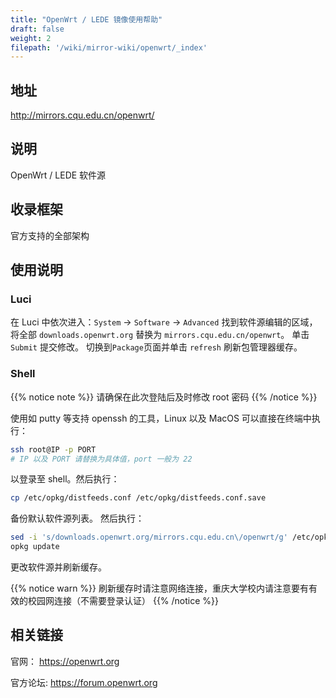 ```yaml
---
title: "OpenWrt / LEDE 镜像使用帮助"
draft: false
weight: 2
filepath: '/wiki/mirror-wiki/openwrt/_index'
---
```

## 地址
http://mirrors.cqu.edu.cn/openwrt/
## 说明
OpenWrt / LEDE 软件源
## 收录框架
官方支持的全部架构
## 使用说明
### Luci
在 Luci 中依次进入：`System` -> `Software` -> `Advanced`
找到软件源编辑的区域，将全部 `downloads.openwrt.org` 替换为 `mirrors.cqu.edu.cn/openwrt`。
单击 `Submit` 提交修改。
切换到`Package`页面并单击 `refresh` 刷新包管理器缓存。
### Shell
{{% notice note %}}
请确保在此次登陆后及时修改 root 密码
{{% /notice %}}

使用如 putty 等支持 openssh 的工具，Linux 以及 MacOS 可以直接在终端中执行：
```bash
ssh root@IP -p PORT
# IP 以及 PORT 请替换为具体值，port 一般为 22
```
以登录至 shell。然后执行：
```bash
cp /etc/opkg/distfeeds.conf /etc/opkg/distfeeds.conf.save
```
备份默认软件源列表。
然后执行：
```bash
sed -i 's/downloads.openwrt.org/mirrors.cqu.edu.cn\/openwrt/g' /etc/opkg/distfeeds.conf
opkg update
```
更改软件源并刷新缓存。

{{% notice warn %}}
刷新缓存时请注意网络连接，重庆大学校内请注意要有有效的校园网连接（不需要登录认证）
{{% /notice %}}

## 相关链接
官网：
https://openwrt.org

官方论坛:
https://forum.openwrt.org
